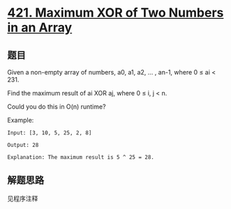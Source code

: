 # [421. Maximum XOR of Two Numbers in an Array](https://leetcode.com/problems/maximum-xor-of-two-numbers-in-an-array/)

## 题目

Given a non-empty array of numbers, a0, a1, a2, … , an-1, where 0 ≤ ai < 231.

Find the maximum result of ai XOR aj, where 0 ≤ i, j < n.

Could you do this in O(n) runtime?

Example:

```text
Input: [3, 10, 5, 25, 2, 8]

Output: 28

Explanation: The maximum result is 5 ^ 25 = 28.
```

## 解题思路

见程序注释
